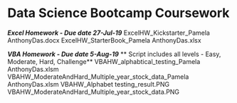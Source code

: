 # Data Science Bootcamp Coursework


***Excel Homework - Due date 27-Jul-19***
	ExcelHW_Kickstarter_Pamela AnthonyDas.docx
	ExcelHW_StarterBook_Pamela AnthonyDas.xlsx
	
***VBA Homework - Due date 5-Aug-19***
  ** Script includes all levels - Easy, Moderate, Hard, Challenge**
	VBAHW_alphabtical_testing_Pamela AnthonyDas.xlsm
	VBAHW_ModerateAndHard_Multiple_year_stock_data_Pamela AnthonyDas.xlsm
	VBAHW_Alphabet testing_result.PNG
	VBAHW_ModerateAndHard_Multiple_year_stock_data.PNG
